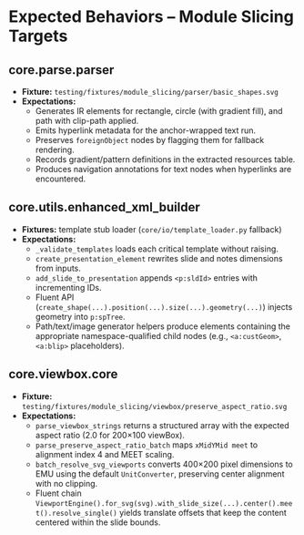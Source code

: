 # Expected Behaviors – Module Slicing Targets

## core.parse.parser
- **Fixture:** `testing/fixtures/module_slicing/parser/basic_shapes.svg`
- **Expectations:**
  - Generates IR elements for rectangle, circle (with gradient fill), and path with clip-path applied.
  - Emits hyperlink metadata for the anchor-wrapped text run.
  - Preserves `foreignObject` nodes by flagging them for fallback rendering.
  - Records gradient/pattern definitions in the extracted resources table.
  - Produces navigation annotations for text nodes when hyperlinks are encountered.

## core.utils.enhanced_xml_builder
- **Fixtures:** template stub loader (`core/io/template_loader.py` fallback)
- **Expectations:**
  - `_validate_templates` loads each critical template without raising.
  - `create_presentation_element` rewrites slide and notes dimensions from inputs.
  - `add_slide_to_presentation` appends `<p:sldId>` entries with incrementing IDs.
  - Fluent API (`create_shape(...).position(...).size(...).geometry(...)`) injects geometry into `p:spTree`.
  - Path/text/image generator helpers produce elements containing the appropriate namespace-qualified child nodes (e.g., `<a:custGeom>`, `<a:blip>` placeholders).

## core.viewbox.core
- **Fixture:** `testing/fixtures/module_slicing/viewbox/preserve_aspect_ratio.svg`
- **Expectations:**
  - `parse_viewbox_strings` returns a structured array with the expected aspect ratio (2.0 for 200×100 viewBox).
  - `parse_preserve_aspect_ratio_batch` maps `xMidYMid meet` to alignment index 4 and MEET scaling.
  - `batch_resolve_svg_viewports` converts 400×200 pixel dimensions to EMU using the default `UnitConverter`, preserving center alignment with no clipping.
  - Fluent chain `ViewportEngine().for_svg(svg).with_slide_size(...).center().meet().resolve_single()` yields translate offsets that keep the content centered within the slide bounds.
